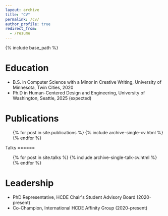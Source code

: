 ```yaml
---
layout: archive
title: "CV"
permalink: /cv/
author_profile: true
redirect_from:
  - /resume
---
```


{% include base_path %}

Education
======
* B.S. in Computer Science with a Minor in Creative Writing, University of Minnesota, Twin Cities, 2020
* Ph.D in Human-Centered Design and Engineering, University of Washington, Seattle, 2025 (expected)
  

Publications
======
 <ul>{% for post in site.publications %}
    {% include archive-single-cv.html %}
  {% endfor %}</ul>
Talks
======
 <ul>{% for post in site.talks %}
    {% include archive-single-talk-cv.html %}
  {% endfor %}</ul> 
  
  
Leadership
======
* PhD Representative, HCDE Chair's Student Advisory Board (2020-present)
* Co-Champion, International HCDE Affinity Group (2020-present) 
